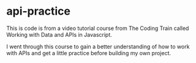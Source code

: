 # api-practice
This is code is from a video tutorial course from The Coding Train called Working with Data and APIs in Javascript. 

I went through this course to gain a better understanding of how to work with APIs and get a little practice before building my own project.
